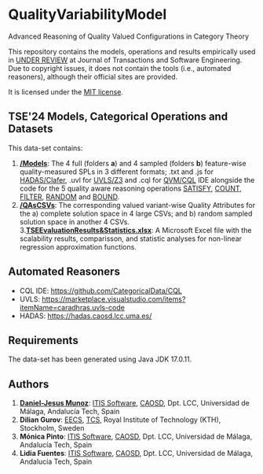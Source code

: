 # QualityVariabilityModel
Advanced Reasoning of Quality Valued Configurations in Category Theory

This repository contains the models, operations and results empirically used in [UNDER REVIEW](https://doi.org/) at Journal of Transactions and Software Engineering.
Due to copyright issues, it does not contain the tools (i.e., automated reasoners), although their official sites are provided.

It is licensed under the [MIT license](https://github.com/danieljmg/QualityVariabilityModel/blob/main/LICENSE).


## TSE'24 Models, Categorical Operations and Datasets

This data-set contains:

1. **[/Models](https://github.com/danieljmg/QualityVariabilityModel/tree/main/Models)**: The 4 full (folders **a**) and 4 sampled (folders **b**) feature-wise quality-measured SPLs in 3 different formats; .txt and .js for [HADAS/Clafer](https://github.com/danieljmg/QualityVariabilityModel/tree/main/Models/Clafer), .uvl for [UVLS/Z3](https://github.com/danieljmg/QualityVariabilityModel/tree/main/Models/UVL) and .cql for [QVM/CQL](https://github.com/danieljmg/QualityVariabilityModel/tree/main/Models/QVM) IDE alongside the code for the 5 quality aware reasoning operations [SATISFY](https://github.com/danieljmg/QualityVariabilityModel/tree/main/Models/QVM/SATISFY), [COUNT](https://github.com/danieljmg/QualityVariabilityModel/tree/main/Models/QVM/COUNT), [FILTER](https://github.com/danieljmg/QualityVariabilityModel/tree/main/Models/QVM/FILTER), [RANDOM](https://github.com/danieljmg/QualityVariabilityModel/tree/main/Models/QVM/RANDOM) and [BOUND](https://github.com/danieljmg/QualityVariabilityModel/tree/main/Models/QVM/BOUND).
2. **[/QAsCSVs](https://github.com/danieljmg/QualityVariabilityModel/tree/main/QAsCSVs)**: The corresponding valued variant-wise Quality Attributes for the a) complete solution space in 4 large CSVs; and b) random sampled solution space in another 4 CSVs.
3.**[TSEEvaluationResults&Statistics.xlsx](https://github.com/danieljmg/QualityVariabilityModel/blob/main/TSEEvaluationResults%26Statistics.xlsx)**: A Microsoft Excel file with the scalability results, comparisson, and statistic analyses for non-linear regression approximation functions.


## Automated Reasoners

- CQL IDE: https://github.com/CategoricalData/CQL
- UVLS: https://marketplace.visualstudio.com/items?itemName=caradhras.uvls-code
- HADAS: https://hadas.caosd.lcc.uma.es/


## Requirements

The data-set has been generated using Java JDK 17.0.11.

## Authors

1. **[Daniel-Jesus Munoz](https://github.com/danieljmg)**: [ITIS Software](https://www.uma.es/institutos-uma/info/118460/instituto-de-tecnologias-e-ingenieria-del-software/), [CAOSD](http://caosd.lcc.uma.es/), Dpt. LCC, Universidad de Málaga, Andalucía Tech, Spain
2. **Dilian Gurov**: [EECS](https://www.kth.se/en/eecs/), [TCS](https://www.kth.se/cs/tcs), Royal Institute of Technology (KTH), Stockholm, Sweden
3. **Mónica Pinto**: [ITIS Software](https://www.uma.es/institutos-uma/info/118460/instituto-de-tecnologias-e-ingenieria-del-software/), [CAOSD](http://caosd.lcc.uma.es/), Dpt. LCC, Universidad de Málaga, Andalucía Tech, Spain
4. **Lidia Fuentes**: [ITIS Software](https://www.uma.es/institutos-uma/info/118460/instituto-de-tecnologias-e-ingenieria-del-software/), [CAOSD](http://caosd.lcc.uma.es/), Dpt. LCC, Universidad de Málaga, Andalucía Tech, Spain
